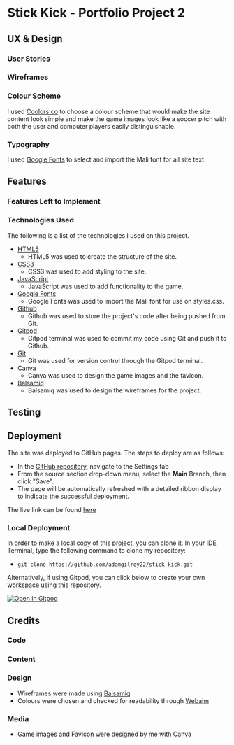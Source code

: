 # __Stick Kick - Portfolio Project 2__

## __UX & Design__

### __User Stories__

### __Wireframes__

### __Colour Scheme__
I used [Coolors.co](https://coolors.co/000000-fafafa-008037-03989e-737373-004aad-ff1616) to choose a colour scheme that would make the site content look simple and make the game images look like a soccer pitch with both the user and computer players easily distinguishable.

### __Typography__
I used [Google Fonts](https://fonts.google.com/) to select and import the Mali font for all site text.

## __Features__ 

### __Features Left to Implement__

### __Technologies Used__
The following is a list of the technologies I used on this project.
- [HTML5](https://en.wikipedia.org/wiki/HTML5)
    - HTML5 was used to create the structure of the site.
- [CSS3](https://en.wikipedia.org/wiki/CSS)
    - CSS3 was used to add styling to the site.
- [JavaScript](https://en.wikipedia.org/wiki/JavaScript)
    - JavaScript was used to add functionality to the game.
- [Google Fonts](https://fonts.google.com/)
    - Google Fonts was used to import the Mali font for use on styles.css.
- [Github](https://github.com/)
    - Github was used to store the project's code after being pushed from Git.
- [Gitpod](https://gitpod.io/)
    - Gitpod terminal was used to commit my code using Git and push it to Github.
- [Git](https://git-scm.com/)
    - Git was used for version control through the Gitpod terminal.
- [Canva](https://www.canva.com/)
    - Canva was used to design the game images and the favicon.
- [Balsamiq](https://balsamiq.com/)
    - Balsamiq was used to design the wireframes for the project.

## __Testing__

## Deployment

The site was deployed to GitHub pages. The steps to deploy are as follows: 
  - In the [GitHub repository](https://github.com/adamgilroy22/stick-kick), navigate to the Settings tab 
  - From the source section drop-down menu, select the **Main** Branch, then click "Save".
  - The page will be automatically refreshed with a detailed ribbon display to indicate the successful deployment.

The live link can be found [here](https://adamgilroy22.github.io/stick-kick/)

### Local Deployment

In order to make a local copy of this project, you can clone it. In your IDE Terminal, type the following command to clone my repository:

- `git clone https://github.com/adamgilroy22/stick-kick.git`

Alternatively, if using Gitpod, you can click below to create your own workspace using this repository.

[![Open in Gitpod](https://gitpod.io/button/open-in-gitpod.svg)](https://gitpod.io/#https://github.com/adamgilroy22/stick-kick)

## __Credits__

### __Code__

### __Content__

### __Design__

- Wireframes were made using [Balsamiq](https://balsamiq.com/)
- Colours were chosen and checked for readability through [Webaim](https://webaim.org/resources/contrastchecker/)

### __Media__

- Game images and Favicon were designed by me with [Canva](https://www.canva.com/)